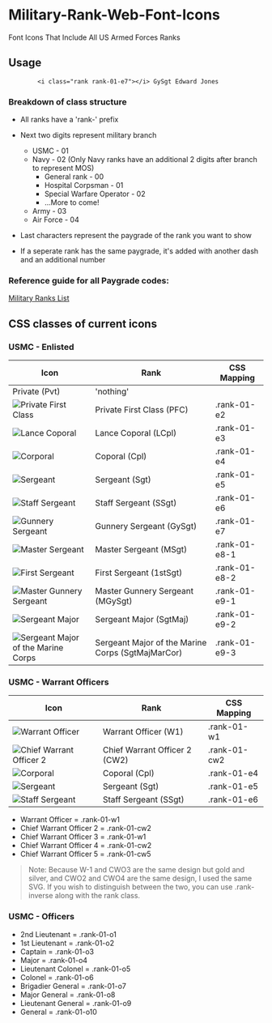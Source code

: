 # Military-Rank-Web-Font-Icons
Font Icons That Include All US Armed Forces Ranks


## Usage


```
        <i class="rank rank-01-e7"></i> GySgt Edward Jones
```

### Breakdown of class structure

- All ranks have a 'rank-' prefix

- Next two digits represent military branch
	- USMC - 01
	- Navy - 02 (Only Navy ranks have an additional 2 digits after branch to represent MOS)
		- General rank - 00
		- Hospital Corpsman - 01
		- Special Warfare Operator - 02
		- ...More to come!
	- Army - 03
	- Air Force - 04

- Last characters represent the paygrade of the rank you want to show

- If a seperate rank has the same paygrade, it's added with another dash and an additional number



### Reference guide for all Paygrade codes:
[Military Ranks List](http://www.militaryfactory.com/ranks/)

## CSS classes of current icons


### USMC - Enlisted

Icon | Rank | CSS Mapping
------------ | ------------- | -------------
 | Private (Pvt) | 'nothing'
![Private First Class](http://puu.sh/hvWN6/f2dc8530be.png) | Private First Class (PFC) | .rank-01-e2
![Lance Coporal](http://puu.sh/hvWWQ/36978b4fdf.png) | Lance Coporal (LCpl) | .rank-01-e3
![Corporal](http://puu.sh/hvWYT/bee12f1922.png) | Coporal (Cpl) | .rank-01-e4
![Sergeant](http://puu.sh/hvXzi/68504c2d4f.png) | Sergeant (Sgt) | .rank-01-e5
![Staff Sergeant](http://puu.sh/hvXBN/d182ca352d.png) | Staff Sergeant (SSgt) | .rank-01-e6
![Gunnery Sergeant](http://puu.sh/hvXG9/dd8b2af6cf.png) | Gunnery Sergeant (GySgt) | .rank-01-e7
![Master Sergeant](http://puu.sh/hvXK0/31070e0b38.png) | Master Sergeant (MSgt) | .rank-01-e8-1
![First Sergeant](http://puu.sh/hvXWs/80c3630d0c.png) | First Sergeant (1stSgt) | .rank-01-e8-2
![Master Gunnery Sergeant](http://puu.sh/hvZ8Q/1efa65a1b5.png) | Master Gunnery Sergeant (MGySgt) | .rank-01-e9-1
![Sergeant Major](http://puu.sh/hvZ7W/f901db13d0.png) | Sergeant Major (SgtMaj) | .rank-01-e9-2
![Sergeant Major of the Marine Corps](http://puu.sh/hvZ9A/68b234ddaf.png) | Sergeant Major of the Marine Corps (SgtMajMarCor) | .rank-01-e9-3


### USMC - Warrant Officers

Icon | Rank | CSS Mapping
------------ | ------------- | -------------
![Warrant Officer](http://puu.sh/hw0aO/aff66baa15.png) | Warrant Officer (W1) | .rank-01-w1
![Chief Warrant Officer 2](http://puu.sh/hvWWQ/36978b4fdf.png) | Chief Warrant Officer 2 (CW2) | .rank-01-cw2
![Corporal](http://puu.sh/hvWYT/bee12f1922.png) | Coporal (Cpl) | .rank-01-e4
![Sergeant](http://puu.sh/hvXzi/68504c2d4f.png) | Sergeant (Sgt) | .rank-01-e5
![Staff Sergeant](http://puu.sh/hvXBN/d182ca352d.png) | Staff Sergeant (SSgt) | .rank-01-e6

- Warrant Officer                     =    .rank-01-w1
- Chief Warrant Officer 2             =    .rank-01-cw2
- Chief Warrant Officer 3             =    .rank-01-w1
- Chief Warrant Officer 4             =    .rank-01-cw2
- Chief Warrant Officer 5             =    .rank-01-cw5

> Note:
> Because W-1 and CWO3 are the same design but gold and silver, and CWO2 and CWO4 are the same design, I used the same SVG.  If you wish to distinguish between the two, you can use .rank-inverse along with the rank class.

### USMC - Officers

- 2nd Lieutenant                      =    .rank-01-o1
- 1st Lieutenant                      =    .rank-01-o2
- Captain                             =    .rank-01-o3
- Major                               =    .rank-01-o4
- Lieutenant Colonel                  =    .rank-01-o5
- Colonel                             =    .rank-01-o6
- Brigadier General                   =    .rank-01-o7
- Major General                       =    .rank-01-o8
- Lieutenant General                  =    .rank-01-o9
- General                             =    .rank-01-o10 

